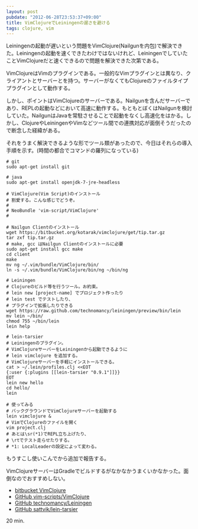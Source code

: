 ```yaml
---
layout: post
pubdate: "2012-06-28T23:53:37+09:00"
title: VimClojureでLeiningenの遅さを避ける
tags: clojure, vim
---
```

Leiningenの起動が遅いという問題をVimClojure(Nailgunを内包)で解決できた。Leiningenの起動を速くできたわけではないけれど、LeiningenでしていたことVimClojureだと速くできるので問題を解決できた次第である。

VimClojureはVimのプラグインである。一般的なVimプラグインとは異なり、クライアントとサーバーとを持つ。サーバーがなくてもClojureのファイルタイププラグインとして動作する。

しかし、ポイントはVimClojureのサーバーである。Nailgunを含んだサーバーであり、REPLの起動などにおいて高速に動作する。もともとぼくはNailgunを検討していた。NailgunはJavaを常駐させることで起動をなくし高速化をはかる。しかし、ClojureやLeiningenやVimなどツール間での連携対応が面倒そうだったので断念した経緯がある。

それをうまく解決できるような形でツール類があったので、今日はそれらの導入手順を示す。(時間の都合でコマンドの羅列になっている)

    # git
    sudo apt-get install git

    # java
    sudo apt-get install openjdk-7-jre-headless

    # VimClojure(Vim Script)のインストール
    # 割愛する。こんな感じでどうぞ。
    # 
    # NeoBundle 'vim-script/VimClojure'
    #

    # Nailgun Clientのインストール
    wget https://bitbucket.org/kotarak/vimclojure/get/tip.tar.gz
    tar zxf tip.tar.gz
    # make, gcc はNailgun Clientのインストールに必要
    sudo apt-get install gcc make
    cd client
    make
    mv ng ~/.vim/bundle/VimClojure/bin/
    ln -s ~/.vim/bundle/VimClojure/bin/ng ~/bin/ng

    # Leiningen
    # Clojureのビルド等を行うツール。お約束。
    # lein new [project-name] でプロジェクト作ったり
    # lein test でテストしたり、
    # プラグインで拡張したりできる
    wget https://raw.github.com/technomancy/leiningen/preview/bin/lein
    mv lein ~/bin/
    chmod 755 ~/bin/lein
    lein help

    # lein-tarsier
    # Leiningenのプラグイン。
    # VimClojureサーバーをLeiningenから起動できるように
    # lein vimclojure を追加する。
    # VimClojureサーバーを手軽にインストールできる。
    cat > ~/.lein/profiles.clj <<EOT
    {:user {:plugins [[lein-tarsier "0.9.1"]]}}
    EOT
    lein new hello
    cd hello/
    lein

    # 使ってみる
    # バックグラウンドでVimClojureサーバーを起動する
    lein vimclojure &
    # VimでClojureのファイルを開く
    vim project.clj
    # あとは\sr(*1)でREPL立ち上げたり、
    # \rtでテスト走らせたりする。
    # *1: LocalLeaderの設定によって変わる。

もうすこし使いこんでから追加で報告する。

VimClojureサーバーはGradleでビルドするがなかなかうまくいかなかった。面倒なのでおすすめしない。

- [bitbucket VimClojure](https://bitbucket.org/kotarak/vimclojure/)
- [GitHub vim-scripts/VimClojure](https://github.com/vim-scripts/VimClojure)
- [GitHub technomancy/Leiningen](https://github.com/technomancy/leiningen)
- [GitHub sattvik/lein-tarsier](https://github.com/sattvik/lein-tarsier)

20 min.

